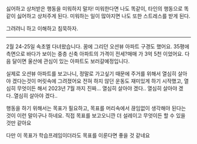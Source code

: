 싫어하고 상처받은 행동을 미워하지 말자! 
미워한다면 나도 똑같이, 타인의 행동으로 똑같이 싫어하고 상처주게 된다. 
미워하는 일이 많아지면 나도 또한 스트레스를 받게 된다.

그려려니 하고 이해하고 침묵하자.

---

2월 24-25일 속초엘 다녀왔습니다. 꿈에 그리던 오션뷰 아파트 구경도 했어요. 
35평에 측면으로 바다가 보이는 중층 신축 아파트의 가격이 전세?매매 가 3억 5천 이었어요.
다음 달이면 울산에 관심이 있는 아파트도 보러갈예정입니다. 

실제로 오션뷰 아파트를 보고나니, 정말로 가고싶기 때문에 주거를 위해서 열심히 살아야 겠다는것이 머릿속에 그려졌어요
전혀 하지 않던 운동도 재미있게 하기 시작했고, 열심히 무엇이든 해서 2023년 7월 까지 진짜... 열심히 살아야 겠다.. 열심히 살아야 겠다..열심히 살아야 겠다..

행동을 하기 위해서는 목표가 필요하고, 목표를 머리속에서 끊임없이 생각해야 된다는 것이 이런 말이구나 하네요.
직접 목표를 보고오니깐 더 설레이고 무엇이든 할 수 있을 것만 같아요

다만 이 목표가 학습프레임이더라도 목표를 이룬다면 좋을 것 같네요



